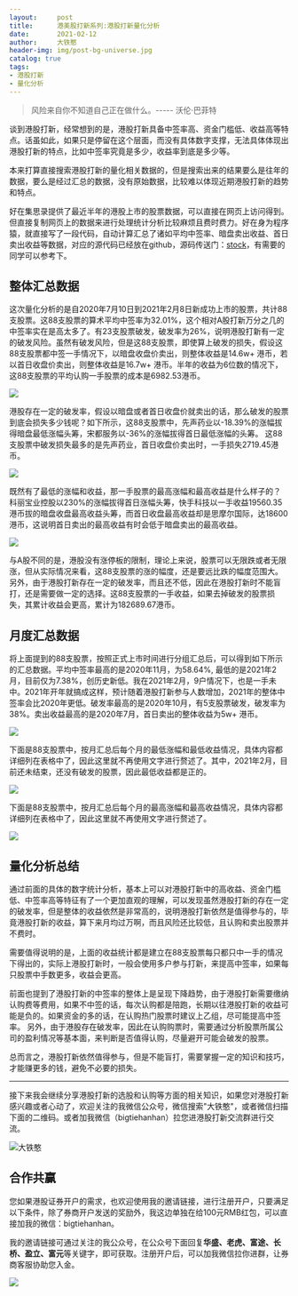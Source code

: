 ```yaml
---
layout:     post
title:      港美股打新系列:港股打新量化分析
date:       2021-02-12
author:     大铁憨
header-img: img/post-bg-universe.jpg
catalog: true
tags:
- 港股打新
- 量化分析
---
```


> 风险来自你不知道自己正在做什么。----- 沃伦·巴菲特

谈到港股打新，经常想到的是，港股打新具备中签率高、资金门槛低、收益高等特点。话虽如此，如果只是停留在这个层面，而没有具体数字支撑，无法具体体现出港股打新的特点，比如中签率究竟是多少，收益率到底是多少等。

本来打算直接搜索港股打新的量化相关数据的，但是搜索出来的结果要么是往年的数据，要么是经过汇总的数据，没有原始数据，比较难以体现近期港股打新的趋势和特点。

好在集思录提供了最近半年的港股上市的股票数据，可以直接在网页上访问得到。但直接复制网页上的数据来进行处理统计分析比较麻烦且费时费力。好在身为程序猿，就直接写了一段代码，自动计算汇总了诸如平均中签率、暗盘卖出收益、首日卖出收益等数据，对应的源代码已经放在github，源码传送门：[stock](https://github.com/hujianhong/stock)，有需要的同学可以参考下。

## 整体汇总数据

这次量化分析的是自2020年7月10日到2021年2月8日新成功上市的股票，共计88支股票。这88支股票的算术平均中签率为32.01%，这个相对A股打新万分之几的中签率实在是高太多了。有23支股票破发，破发率为26%，说明港股打新有一定的破发风险。虽然有破发风险，但是这88支股票，即使算上破发的损失，假设这88支股票都中签一手情况下，以暗盘收盘价卖出，则整体收益是14.6w+ 港币，若以首日收盘价卖出，则整体收益是16.7w+ 港币。半年的收益为6位数的情况下，这88支股票的平均认购一手股票的成本是6982.53港币。

![](/img/2021-02-12/total.png)

港股存在一定的破发率，假设以暗盘或者首日收盘价就卖出的话，那么破发的股票到底会损失多少钱呢？如下所示，这88支股票中，先声药业以-18.39%的涨幅拔得暗盘最低涨幅头筹，宋都服务以-36%的涨幅拔得首日最低涨幅的头筹。 这88支股票中破发损失最多的是先声药业，首日收盘价卖出时，一手损失2719.45港币。

![](/img/2021-02-12/total_min.png)

既然有了最低的涨幅和收益，那一手股票的最高涨幅和最高收益是什么样子的？ 科丽宝业控股以230%的涨幅拔得首日涨幅头筹，快手科技以一手收益19560.35港币拔的暗盘收盘最高收益头筹，而首日收盘最高收益却是思摩尔国际，达18600港币，这说明首日卖出的最高收益有时会低于暗盘卖出的最高收益。

![](/img/2021-02-12/total_max.png)

与A股不同的是，港股没有涨停板的限制，理论上来说，股票可以无限跌或者无限涨，但从实际情况来看，这88支股票的涨的幅度，还是要远比跌的幅度范围大。另外，由于港股打新存在一定的破发率，而且还不低，因此在港股打新时不能盲打，还是需要做一定的选择。这88支股票的一手收益，如果去掉破发的股票损失，其累计收益会更高，累计为182689.67港币。



## 月度汇总数据

将上面提到的88支股票，按照正式上市时间进行分组汇总后，可以得到如下所示的汇总数据。平均中签率最高的是2020年11月，为58.64%, 最低的是2021年2月，目前仅为7.38%，创历史新低。我在2021年2月，9户情况下，也是一手未中。2021年开年就搞成这样，预计随着港股打新参与人数增加，2021年的整体中签率会比2020年更低。破发率最高的是2020年10月，有5支股票破发，破发率为38%。卖出收益最高的是2020年7月，首日卖出的整体收益为5w+ 港币。

![](/img/2021-02-12/statistical_by_months.png)

下面是88支股票中，按月汇总后每个月的最低涨幅和最低收益情况，具体内容都详细列在表格中了，因此这里就不再使用文字进行赘述了。其中，2021年2月，目前还未结束，还没有破发的股票，因此最低收益都是正的。

![](/img/2021-02-12/min_by_months.png)

下面是88支股票中，按月汇总后每个月的最高涨幅和最高收益情况，具体内容都详细列在表格中了，因此这里就不再使用文字进行赘述了。

![](/img/2021-02-12/max_by_months.png)

## 量化分析总结

通过前面的具体的数字统计分析，基本上可以对港股打新中的高收益、资金门槛低、中签率高等特征有了一个更加直观的理解，可以发现虽然港股打新的存在一定的破发率，但是整体的收益依然是非常高的，说明港股打新依然是值得参与的，毕竟港股打新的收益，算下来月均过万啊，而且风险还比较低，且认购和卖出股票并不费时。

需要值得说明的是，上面的收益统计都是建立在88支股票每只都只中一手的情况下得出的，实际上港股打新时，一般会使用多户参与打新，来提高中签率，如果每只股票中手数更多，收益会更高。

前面也提到了港股打新的中签率的整体上是呈现下降趋势，由于港股打新需要缴纳认购费等费用，如果不中签的话，每次认购都是陪跑，长期以往港股打新的收益可能是负的。如果资金的多的话，在认购热门股票时建议上乙组，尽可能提高中签率。 另外，由于港股存在破发率，因此在认购购票时，需要通过分析股票所属公司的盈利情况等基本面，来判断是否值得认购，尽量避开可能会破发的股票。

总而言之，港股打新依然值得参与，但是不能盲打，需要掌握一定的知识和技巧，才能赚更多的钱，避免不必要的损失。


------------------

接下来我会继续分享港股打新的选股和认购等方面的相关知识，如果您对港股打新感兴趣或者心动了，欢迎关注的我微信公众号，微信搜索"大铁憨"，或者微信扫描下面的二维码。或者加我微信（bigtiehanhan）拉您进港股打新交流群进行交流。


![大铁憨](/img/qrcode_for_gh_datiehanhan.jpg)


## 合作共赢

您如果港股证券开户的需求，也欢迎使用我的邀请链接，进行注册开户，只要满足以下条件，除了券商开户发送的奖励外，我这边单独在给100元RMB红包，可以直接加我的微信：bigtiehanhan。

我的邀请链接可通过关注的我公众号，在公众号下面回复**华盛、老虎、富途、长桥、盈立、富元**等关键字，即可获取。注册开户后，可以加我微信拉你进群，让券商客服协助您入金。

![](/img/2021-01-16/ganggu_rujintiaojian.png)



